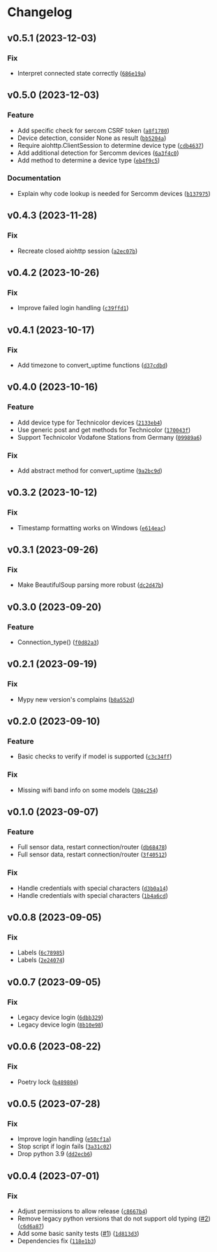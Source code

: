 # Changelog

<!--next-version-placeholder-->

## v0.5.1 (2023-12-03)

### Fix

* Interpret connected state correctly ([`686e19a`](https://github.com/chemelli74/aiovodafone/commit/686e19a70ce31cbec55f809eb48f6a2bceef5ff7))

## v0.5.0 (2023-12-03)

### Feature

* Add specific check for sercom CSRF token ([`a8f1780`](https://github.com/chemelli74/aiovodafone/commit/a8f178012ec5e1679cdb44ba080cee64ad27fa23))
* Device detection, consider None as result ([`bb5204a`](https://github.com/chemelli74/aiovodafone/commit/bb5204ab1808b40b268f0c75c272a96c5f31281d))
* Require aiohttp.ClientSession to determine device type ([`cdb4637`](https://github.com/chemelli74/aiovodafone/commit/cdb46375d3c04b50dfb01c18ab82f1dc70607048))
* Add additional detection for Sercomm devices ([`6a3f4c0`](https://github.com/chemelli74/aiovodafone/commit/6a3f4c03af738705c8181a0126bf891527bd66fa))
* Add method to determine a device type ([`eb4f9c5`](https://github.com/chemelli74/aiovodafone/commit/eb4f9c50f1bd78c8b05fbadcf7bf0cc6b5ea529b))

### Documentation

* Explain why code lookup is needed for Sercomm devices ([`b137975`](https://github.com/chemelli74/aiovodafone/commit/b137975610697db46094f19c465b7f8ec07aa7fd))

## v0.4.3 (2023-11-28)

### Fix

* Recreate closed aiohttp session ([`a2ec07b`](https://github.com/chemelli74/aiovodafone/commit/a2ec07b150118a64323e82a0d17b079603b73a03))

## v0.4.2 (2023-10-26)

### Fix

* Improve failed login handling ([`c39ffd1`](https://github.com/chemelli74/aiovodafone/commit/c39ffd1439dd7d5008945fcb5946e96402429239))

## v0.4.1 (2023-10-17)

### Fix

* Add timezone to convert_uptime functions ([`d37cdbd`](https://github.com/chemelli74/aiovodafone/commit/d37cdbdca87955d4e0872aad69dd7f98351bcf91))

## v0.4.0 (2023-10-16)

### Feature

* Add device type for Technicolor devices ([`2133eb4`](https://github.com/chemelli74/aiovodafone/commit/2133eb45639f426e12ba61b8f80f9ba0b6424c74))
* Use generic post and get methods for Technicolor ([`170043f`](https://github.com/chemelli74/aiovodafone/commit/170043f38fffacacfccb2001efa04bfdb53e4752))
* Support Technicolor Vodafone Stations from Germany ([`09989a6`](https://github.com/chemelli74/aiovodafone/commit/09989a6b83c12347fc1826a5d59da68f2a9f77b7))

### Fix

* Add abstract method for convert_uptime ([`9a2bc9d`](https://github.com/chemelli74/aiovodafone/commit/9a2bc9d2105e39bf390f2101bafdb7a758e4498e))

## v0.3.2 (2023-10-12)

### Fix

* Timestamp formatting works on Windows ([`e614eac`](https://github.com/chemelli74/aiovodafone/commit/e614eacc0f93c638cea64ed0a685d610bd34f14f))

## v0.3.1 (2023-09-26)

### Fix

* Make BeautifulSoup parsing more robust ([`dc2d47b`](https://github.com/chemelli74/aiovodafone/commit/dc2d47b9aafcb8ada255b05640ae59f1b5cbc98b))

## v0.3.0 (2023-09-20)

### Feature

* Connection_type() ([`f0d82a3`](https://github.com/chemelli74/aiovodafone/commit/f0d82a33ca8824bcbb0deb02a1f2c0f13d7f13a3))

## v0.2.1 (2023-09-19)

### Fix

* Mypy new version's complains ([`b8a552d`](https://github.com/chemelli74/aiovodafone/commit/b8a552d4015995135f1c80faa21fee388985b82e))

## v0.2.0 (2023-09-10)

### Feature

* Basic checks to verify if model is supported ([`c3c34ff`](https://github.com/chemelli74/aiovodafone/commit/c3c34ff442008ec009299b882906041c51b3ef14))

### Fix

* Missing wifi band info on some models ([`304c254`](https://github.com/chemelli74/aiovodafone/commit/304c254e7c3895bbc7b636c0a56523fbef4cc3ea))

## v0.1.0 (2023-09-07)

### Feature

* Full sensor data, restart connection/router ([`db68478`](https://github.com/chemelli74/aiovodafone/commit/db684781d2b732f7920209cf0ef6f0c4af2e6ec5))
* Full sensor data, restart connection/router ([`3f40512`](https://github.com/chemelli74/aiovodafone/commit/3f40512e5170bb3e1173ceafa6d7d44ee02a45eb))

### Fix

* Handle credentials with special characters ([`d3b0a14`](https://github.com/chemelli74/aiovodafone/commit/d3b0a14910908735c5c87615ba51c8e227581c59))
* Handle credentials with special characters ([`1b4a6cd`](https://github.com/chemelli74/aiovodafone/commit/1b4a6cd5af2c6c644b2077515ad3164faab30c64))

## v0.0.8 (2023-09-05)

### Fix

* Labels ([`6c78985`](https://github.com/chemelli74/aiovodafone/commit/6c7898585ee8ab9b8945e8bf1c86dcb5dca7cf7f))
* Labels ([`2e24074`](https://github.com/chemelli74/aiovodafone/commit/2e240749b1c41b7c3a025947191b68d92b7438a4))

## v0.0.7 (2023-09-05)

### Fix

* Legacy device login ([`6dbb329`](https://github.com/chemelli74/aiovodafone/commit/6dbb3299d849a19d107624d6759fae8283594dbd))
* Legacy device login ([`8b10e98`](https://github.com/chemelli74/aiovodafone/commit/8b10e98170d6c99929a25fed1ca43b504a51dc81))

## v0.0.6 (2023-08-22)

### Fix

* Poetry lock ([`b489804`](https://github.com/chemelli74/aiovodafone/commit/b4898044c77a6172cc28796f57832951cf2281f2))

## v0.0.5 (2023-07-28)

### Fix

* Improve login handling ([`e50cf1a`](https://github.com/chemelli74/aiovodafone/commit/e50cf1a8ebf47b2088d9e43d321b6b18329d97bb))
* Stop script if login fails ([`3a31c02`](https://github.com/chemelli74/aiovodafone/commit/3a31c025660443c3455f5d3e2acab4721c34a0be))
* Drop python 3.9 ([`dd2ecb6`](https://github.com/chemelli74/aiovodafone/commit/dd2ecb66a9d5be687c4c576ae3e806f24791d6a5))

## v0.0.4 (2023-07-01)

### Fix

* Adjust permissions to allow release ([`c8667b4`](https://github.com/chemelli74/aiovodafone/commit/c8667b463f339b7001ee4e6314610065ac9b9c6d))
* Remove legacy python versions that do not support old typing ([#2](https://github.com/chemelli74/aiovodafone/issues/2)) ([`c6d6a87`](https://github.com/chemelli74/aiovodafone/commit/c6d6a8789a723487c65c4bc84ed71d250a987821))
* Add some basic sanity tests ([#1](https://github.com/chemelli74/aiovodafone/issues/1)) ([`1d813d3`](https://github.com/chemelli74/aiovodafone/commit/1d813d3aa798221ceb982ae6b32bb3b5c942422a))
* Dependencies fix ([`118e1b3`](https://github.com/chemelli74/aiovodafone/commit/118e1b335b2cb9132295ba8e59cc84d77caef4ee))
